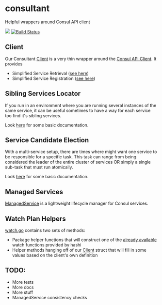 # consultant
Helpful wrappers around Consul API client

[![](https://img.shields.io/badge/godoc-reference-5272B4.svg?style=flat-square)](https://godoc.org/github.com/myENA/consultant)
[![Build Status](https://travis-ci.org/myENA/consultant.svg?branch=master)](https://travis-ci.org/myENA/consultant)

## Client
Our Consultant [Client](./client.go#L14) is a very thin wrapper around the 
[Consul API Client](https://github.com/hashicorp/consul/blob/v0.8.2/api/api.go#L356).  It provides

- Simplified Service Retrieval ([see here](./client.go#L51))
- Simplified Service Registration ([see here](./client.go#L83))

## Sibling Services Locator
If you run in an environment where you are running several instances of the same service, it can be useful sometimes
to have a way for each service too find it's sibling services.

Look [here](./sibling_locator.go#L61) for some basic documentation.

## Service Candidate Election
With a multi-service setup, there are times where might want one service to be responsible for a specific task.
This task can range from being considered the leader of the entire cluster of services OR simply a single sub-task
that must run atomically.

Look [here](./candidate.go#L53) for some basic documentation.

## Managed Services
[ManagedService](./managed_service.go) is a lightweight lifecycle manager for Consul services.

## Watch Plan Helpers
[watch.go](./watch.go) contains two sets of methods:

- Package helper functions that will construct one of the 
  [already available](https://github.com/hashicorp/consul/blob/master/watch/funcs.go#L17) watch functions
  provided by hashi
- Helper methods hanging off of our [Client](./client.go) struct that will fill in some values based on the client's
  own definition

## TODO:
- More tests
- More docs
- More stuff
- ManagedService consistency checks
